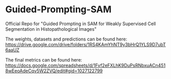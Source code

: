 # Guided-Prompting-SAM
Official Repo for "Guided Prompting in SAM for Weakly Supervised Cell Segmentation in Histopathological Images"

The weights, datasets and predictions can be found here:
https://drive.google.com/drive/folders/1RS4KAmYhNT9y3bHrQ1YLS9D7ubT6aaUZ

The final metrics can be found here:
https://docs.google.com/spreadsheets/d/1Fvf2eFXLhK9DuPsRNbxuACn4518wEeoAdeCqv5W2ZVQ/edit#gid=1027122799